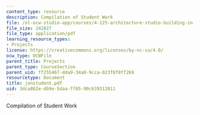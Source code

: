 ```yaml
---
content_type: resource
description: Compilation of Student Work
file: /ol-ocw-studio-app/courses/4-125-architecture-studio-building-in-landscapes-fall-2002/3dca862edb9e5daaff0590c639312011_janstudent.pdf
file_size: 242027
file_type: application/pdf
learning_resource_types:
- Projects
license: https://creativecommons.org/licenses/by-nc-sa/4.0/
ocw_type: OCWFile
parent_title: Projects
parent_type: CourseSection
parent_uid: ff255467-dda9-34a8-9cca-023f0f8ff269
resourcetype: Document
title: janstudent.pdf
uid: 3dca862e-db9e-5daa-ff05-90c639312011
---
```

Compilation of Student Work